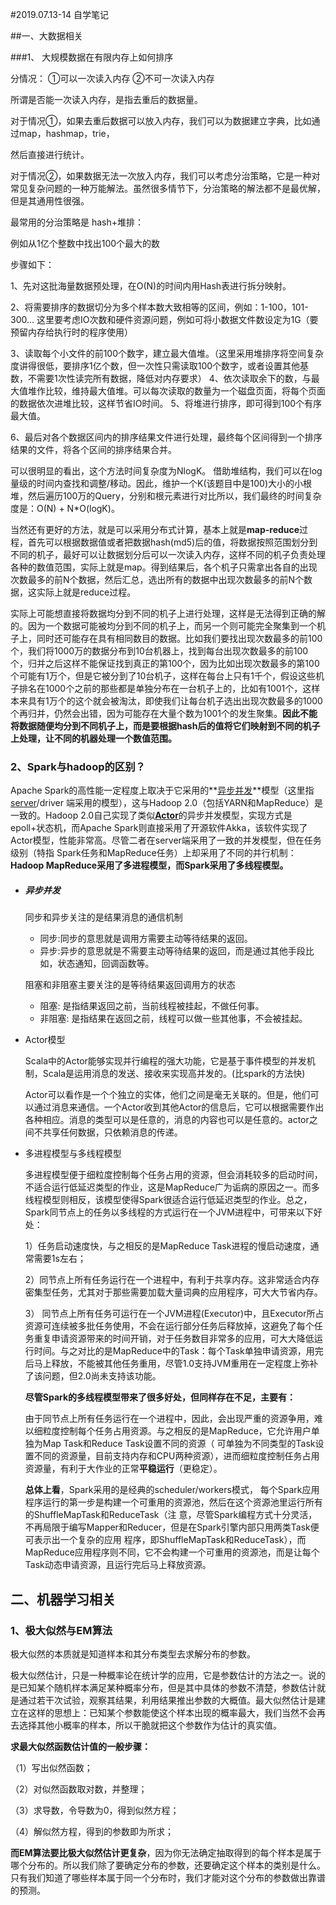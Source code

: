 #2019.07.13-14 自学笔记

##一、大数据相关

###1、 大规模数据在有限内存上如何排序

分情况： ①可以一次读入内存 ②不可一次读入内存

所谓是否能一次读入内存，是指去重后的数据量。

对于情况①，如果去重后数据可以放入内存，我们可以为数据建立字典，比如通过map，hashmap，trie，

然后直接进行统计。

对于情况②，如果数据无法一次放入内存，我们可以考虑分治策略，它是一种对常见复杂问题的一种万能解法。虽然很多情节下，分治策略的解法都不是最优解，但是其通用性很强。

最常用的分治策略是 hash+堆排：

例如从1亿个整数中找出100个最大的数

步骤如下：

1、先对这批海量数据预处理，在O(N)的时间内用Hash表进行拆分映射。

2、将需要排序的数据切分为多个样本数大致相等的区间，例如：1-100，101-300… 这里要考虑IO次数和硬件资源问题，例如可将小数据文件数设定为1G（要预留内存给执行时的程序使用） 

3、读取每个小文件的前100个数字，建立最大值堆。（这里采用堆排序将空间复杂度讲得很低，要排序1亿个数，但一次性只需读取100个数字，或者设置其他基数，不需要1次性读完所有数据，降低对内存要求） 
4、依次读取余下的数，与最大值堆作比较，维持最大值堆。可以每次读取的数量为一个磁盘页面，将每个页面的数据依次进堆比较，这样节省IO时间。 
5、将堆进行排序，即可得到100个有序最大值。

6、最后对各个数据区间内的排序结果文件进行处理，最终每个区间得到一个排序结果的文件，将各个区间的排序结果合并。

可以很明显的看出，这个方法时间复杂度为NlogK。 借助堆结构，我们可以在log量级的时间内查找和调整/移动。因此，维护一个K(该题目中是100)大小的小根堆，然后遍历100万的Query，分别和根元素进行对比所以，我们最终的时间复杂度是：O(N) + N*O(logK)。

当然还有更好的方法，就是可以采用分布式计算，基本上就是**map-reduce**过程，首先可以根据数据值或者把数据hash(md5)后的值，将数据按照范围划分到不同的机子，最好可以让数据划分后可以一次读入内存，这样不同的机子负责处理各种的数值范围，实际上就是map。得到结果后，各个机子只需拿出各自的出现次数最多的前N个数据，然后汇总，选出所有的数据中出现次数最多的前N个数据，这实际上就是reduce过程。

实际上可能想直接将数据均分到不同的机子上进行处理，这样是无法得到正确的解的。因为一个数据可能被均分到不同的机子上，而另一个则可能完全聚集到一个机子上，同时还可能存在具有相同数目的数据。比如我们要找出现次数最多的前100个，我们将1000万的数据分布到10台机器上，找到每台出现次数最多的前100个，归并之后这样不能保证找到真正的第100个，因为比如出现次数最多的第100个可能有1万个，但是它被分到了10台机子，这样在每台上只有1千个，假设这些机子排名在1000个之前的那些都是单独分布在一台机子上的，比如有1001个，这样本来具有1万个的这个就会被淘汰，即使我们让每台机子选出出现次数最多的1000个再归并，仍然会出错，因为可能存在大量个数为1001个的发生聚集。**因此不能将数据随便均分到不同机子上，而是要根据hash后的值将它们映射到不同的机子上处理，让不同的机器处理一个数值范围。**

### 2、Spark与hadoop的区别？

Apache Spark的高性能一定程度上取决于它采用的**<u>异步并发</u>**模型（这里指[server](http://cpro.baidu.com/cpro/ui/uijs.php?rs=1&u=http%3A%2F%2Fwww.aboutyun.com%2Fthread-7233-1-1.html&p=baidu&c=news&n=10&t=tpclicked3_hc&q=92051019_cpr&k=server&k0=%C4%A3%D0%CD&kdi0=8&k1=spark&kdi1=8&k2=%B1%E0%B3%CC&kdi2=1&k3=server&kdi3=8&k4=%D2%FD%C7%E6&kdi4=8&sid=dd6b65e18133b08a&ch=0&tu=u1692056&jk=33d570781b48de2d&cf=29&fv=14&stid=9&urlid=0&luki=4&seller_id=1&di=128)/driver 端采用的模型），这与Hadoop 2.0（包括YARN和MapReduce）是一致的。Hadoop 2.0自己实现了类似<u>**Actor**</u>的异步并发模型，实现方式是epoll+状态机，而Apache Spark则直接采用了开源软件Akka，该软件实现了Actor模型，性能非常高。尽管二者在server端采用了一致的并发模型，但在任务级别（特指 Spark任务和MapReduce任务）上却采用了不同的并行机制：**Hadoop MapReduce采用了多进程模型，而Spark采用了多线程模型。**

- ##### 异步并发

  同步和异步关注的是结果消息的通信机制 
  - 同步:同步的意思就是调用方需要主动等待结果的返回。
  - 异步:异步的意思就是不需要主动等待结果的返回，而是通过其他手段比如，状态通知，回调函数等。

  阻塞和非阻塞主要关注的是等待结果返回调用方的状态

  - 阻塞: 是指结果返回之前，当前线程被挂起，不做任何事。
  - 非阻塞: 是指结果在返回之前，线程可以做一些其他事，不会被挂起。

- Actor模型

  Scala中的Actor能够实现并行编程的强大功能，它是基于事件模型的并发机制，Scala是运用消息的发送、接收来实现高并发的。(比spark的方法快)

  Actor可以看作是一个个独立的实体，他们之间是毫无关联的。但是，他们可以通过消息来通信。一个Actor收到其他Actor的信息后，它可以根据需要作出各种相应。消息的类型可以是任意的，消息的内容也可以是任意的。actor之间不共享任何数据，只依赖消息的传递。

- 多进程模型与多线程模型

  多进程模型便于细粒度控制每个任务占用的资源，但会消耗较多的启动时间，不适合运行低延迟类型的作业，这是MapReduce广为诟病的原因之一。而多线程模型则相反，该模型使得Spark很适合运行低延迟类型的作业。总之，Spark同节点上的任务以多线程的方式运行在一个JVM进程中，可带来以下好处：

  1）任务启动速度快，与之相反的是MapReduce Task进程的慢启动速度，通常需要1s左右；

  2）同节点上所有任务运行在一个进程中，有利于共享内存。这非常适合内存密集型任务，尤其对于那些需要加载大量词典的应用程序，可大大节省内存。

  3） 同节点上所有任务可运行在一个JVM进程(Executor)中，且Executor所占资源可连续被多批任务使用，不会在运行部分任务后释放掉，这避免了每个任务重复申请资源带来的时间开销，对于任务数目非常多的应用，可大大降低运行时间。与之对比的是MapReduce中的Task：每个Task单独申请资源，用完后马上释放，不能被其他任务重用，尽管1.0支持JVM重用在一定程度上弥补了该问题，但2.0尚未支持该功能。

  **尽管Spark的多线程模型带来了很多好处，但同样存在不足，主要有：**

  由于同节点上所有任务运行在一个进程中，因此，会出现严重的资源争用，难以细粒度控制每个任务占用资源。与之相反的是MapReduce，它允许用户单独为Map Task和Reduce Task设置不同的资源（ 可单独为不同类型的Task设置不同的资源量，目前支持内存和CPU两种资源），进而细粒度控制任务占用资源量，有利于大作业的正常**平稳运行**（更稳定）。

  **总体上看**，Spark采用的是经典的scheduler/workers模式， 每个Spark应用程序运行的第一步是构建一个可重用的资源池，然后在这个资源池里运行所有的ShuffleMapTask和ReduceTask（注 意，尽管Spark编程方式十分灵活，不再局限于编写Mapper和Reducer，但是在Spark引擎内部只用两类Task便可表示出一个复杂的应用 程序，即ShuffleMapTask和ReduceTask），而MapReduce应用程序则不同，它不会构建一个可重用的资源池，而是让每个 Task动态申请资源，且运行完后马上释放资源。

## 二、机器学习相关

### 1、极大似然与EM算法

极大似然的本质就是知道样本和其分布类型去求解分布的参数。

极大似然估计，只是一种概率论在统计学的应用，它是参数估计的方法之一。说的是已知某个随机样本满足某种概率分布，但是其中具体的参数不清楚，参数估计就是通过若干次试验，观察其结果，利用结果推出参数的大概值。最大似然估计是建立在这样的思想上：已知某个参数能使这个样本出现的概率最大，我们当然不会再去选择其他小概率的样本，所以干脆就把这个参数作为估计的真实值。

**求最大似然函数估计值的一般步骤：**

（1）写出似然函数；

（2）对似然函数取对数，并整理；

（3）求导数，令导数为0，得到似然方程；

（4）解似然方程，得到的参数即为所求；

**而EM算法要比极大似然估计更复杂**，因为你无法确定抽取得到的每个样本是属于哪个分布的。所以我们除了要确定分布的参数，还要确定这个样本的类别是什么。只有我们知道了哪些样本属于同一个分布时，我们才能对这个分布的参数做出靠谱的预测。